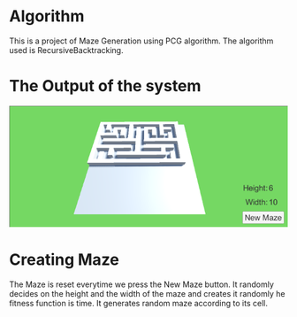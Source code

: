 # Algorithm
This is a project of Maze Generation using PCG algorithm.
The algorithm used is RecursiveBacktracking.
# The Output of the system
![](mazeOutput.png)
# Creating Maze
The Maze is reset everytime we press the New Maze button.
It randomly decides on the height and the width of the maze and creates it randomly
he fitness function is time. It generates random maze 
according to its cell.